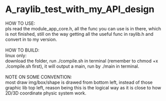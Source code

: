 # A_raylib_test_with_my_API_design <br>
HOW TO USE: <br>
pls read the module_app_core.h, all the func you can use is in there, which is not finished, still on the way getting all the useful func in raylib.h and convert in to my version. <br>
<br>
HOW TO BUILD: <br>
linux only: <br>
download the folder, run ./compile.sh in terminal (remember to chmod +x ./compile.sh first), it will output a main, run by ./main in terminal. <br>
<br>
NOTE ON SOME CONVENTION: <br>
most draw img/box/shape is drawed from bottom left, instead of those graphic lib top left, reason being this is the logical way as it is close to how 2D/3D coordinate physic system work.
